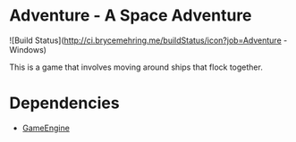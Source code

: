 Adventure - A Space Adventure
=========

![Build Status](http://ci.brycemehring.me/buildStatus/icon?job=Adventure - Windows)

This is a game that involves moving around ships that flock together.


Dependencies
=========
* [GameEngine](http://www.github.com/BryceMehring/GameEngine)
